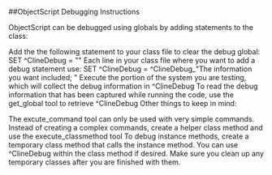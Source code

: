 ##ObjectScript Debugging Instructions

ObjectScript can be debugged using globals by adding statements to the class:

Add the the following statement to your class file to clear the debug global: SET ^ClineDebug = ""
Each line in your class file where you want to add a debug statement use: SET ^ClineDebug = ^ClineDebug_"The information you want included; "
Execute the portion of the system you are testing, which will collect the debug information in ^ClineDebug
To read the debug information that has been captured while running the code, use the get_global tool to retrieve ^ClineDebug
Other things to keep in mind:

The excute_command tool can only be used with very simple commands. Instead of creating a complex commands, create a helper class method and use the execute_classmethod tool
To debug instance methods, create a temporary class method that calls the instance method. You can use ^ClineDebug within the class method if desired.
Make sure you clean up any temporary classes after you are finished with them.